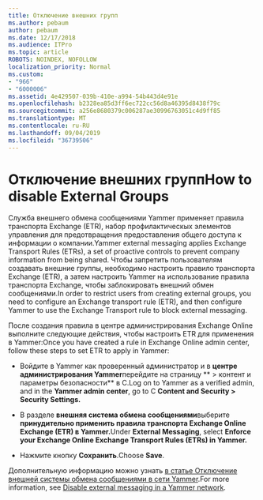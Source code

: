 ```yaml
---
title: Отключение внешних групп
ms.author: pebaum
author: pebaum
ms.date: 12/17/2018
ms.audience: ITPro
ms.topic: article
ROBOTS: NOINDEX, NOFOLLOW
localization_priority: Normal
ms.custom:
- "966"
- "6000006"
ms.assetid: 4e429507-039b-410e-a994-54b443d4e91e
ms.openlocfilehash: b2328ea85d3ff6ec722cc56d8a46395d8438f79c
ms.sourcegitcommit: a256e8680379c006287ae30996763051c4d9ff85
ms.translationtype: MT
ms.contentlocale: ru-RU
ms.lasthandoff: 09/04/2019
ms.locfileid: "36739506"
---
```

# <a name="how-to-disable-external-groups"></a><span data-ttu-id="f5410-102">Отключение внешних групп</span><span class="sxs-lookup"><span data-stu-id="f5410-102">How to disable External Groups</span></span>

<span data-ttu-id="f5410-103">Служба внешнего обмена сообщениями Yammer применяет правила транспорта Exchange (ETR), набор профилактическых элементов управления для предотвращения предоставления общего доступа к информации о компании.</span><span class="sxs-lookup"><span data-stu-id="f5410-103">Yammer external messaging applies Exchange Transport Rules (ETRs), a set of proactive controls to prevent company information from being shared.</span></span> <span data-ttu-id="f5410-104">Чтобы запретить пользователям создавать внешние группы, необходимо настроить правило транспорта Exchange (ETR), а затем настроить Yammer на использование правила транспорта Exchange, чтобы заблокировать внешний обмен сообщениями.</span><span class="sxs-lookup"><span data-stu-id="f5410-104">In order to restrict users from creating external groups, you need to configure an Exchange transport rule (ETR), and then configure Yammer to use the Exchange Transport rule to block external messaging.</span></span>
  
<span data-ttu-id="f5410-105">После создания правила в центре администрирования Exchange Online выполните следующие действия, чтобы настроить ETR для применения в Yammer:</span><span class="sxs-lookup"><span data-stu-id="f5410-105">Once you have created a rule in Exchange Online admin center, follow these steps to set ETR to apply in Yammer:</span></span>
  
- <span data-ttu-id="f5410-106">Войдите в Yammer как проверенный администратор и в **центре администрирования Yammer**перейдите на страницу \*\* \> контент и параметры безопасности\*\* в C.</span><span class="sxs-lookup"><span data-stu-id="f5410-106">Log on to Yammer as a verified admin, and in the **Yammer admin center**, go to C **Content and Security \> Security Settings.**</span></span>

- <span data-ttu-id="f5410-107">В разделе **внешняя система обмена сообщениями**выберите **принудительно применить правила транспорта Exchange Online Exchange (ETR) в Yammer.**</span><span class="sxs-lookup"><span data-stu-id="f5410-107">Under **External Messaging**, select **Enforce your Exchange Online Exchange Transport Rules (ETRs) in Yammer.**</span></span>

- <span data-ttu-id="f5410-108">Нажмите кнопку **Сохранить**.</span><span class="sxs-lookup"><span data-stu-id="f5410-108">Choose **Save**.</span></span>

<span data-ttu-id="f5410-109">Дополнительную информацию можно узнать [в статье Отключение внешней системы обмена сообщениями в сети Yammer](https://docs.microsoft.com/yammer/work-with-external-users/disable-external-messaging).</span><span class="sxs-lookup"><span data-stu-id="f5410-109">For more information, see [Disable external messaging in a Yammer network](https://docs.microsoft.com/yammer/work-with-external-users/disable-external-messaging).</span></span>
  